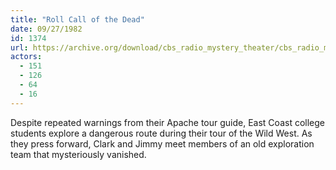 ```yaml
---
title: "Roll Call of the Dead"
date: 09/27/1982
id: 1374
url: https://archive.org/download/cbs_radio_mystery_theater/cbs_radio_mystery_theater-1351-1399.zip/cbs_radio_mystery_theater-1351-1399%2Fcbsrmt_1374_roll_call_of_the_dead.mp3
actors:
  - 151
  - 126
  - 64
  - 16
---
```

Despite repeated warnings from their Apache tour guide, East Coast college students explore a dangerous route during their tour of the Wild West. As they press forward, Clark and Jimmy meet members of an old exploration team that mysteriously vanished.